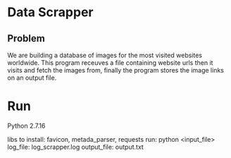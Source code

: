 # Data Scrapper

## Problem
We are building a database of images for the most visited websites worldwide. This program receuves a file containing website urls then it visits and fetch the images from,
finally the program stores the image links on an output file.


# Run
Python 2.7.16

libs to install: favicon, metada_parser, requests
run: python <input_file>
log_file: log_scrapper.log
output_file: output.txt
